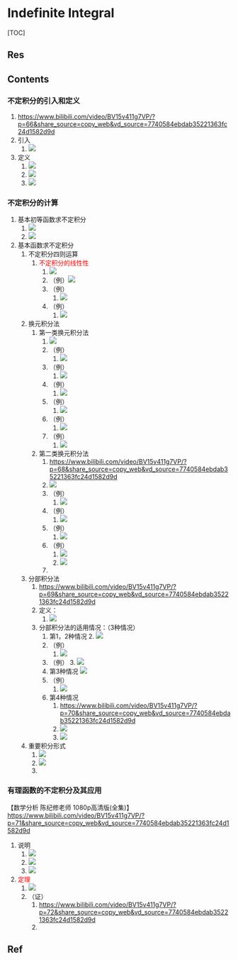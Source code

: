 # Indefinite Integral

[TOC]



## Res



## Contents
### 不定积分的引入和定义
1. https://www.bilibili.com/video/BV15v411g7VP/?p=66&share_source=copy_web&vd_source=7740584ebdab35221363fc24d1582d9d
2. 引入
	1. ![](../../../../Assets/Pics/Screenshot%202023-11-08%20at%2011.19.08AM.png)
3. 定义
	1. ![](../../../../Assets/Pics/Screenshot%202023-11-08%20at%2011.19.18AM.png)
	2. ![](../../../../Assets/Pics/Screenshot%202023-11-08%20at%2011.21.35AM.png)
	3. ![](../../../../Assets/Pics/Screenshot%202023-11-08%20at%2011.24.21AM.png)


### 不定积分的计算
1. 基本初等函数求不定积分
	1. ![](../../../../Assets/Pics/Screenshot%202023-11-08%20at%2011.29.10AM.png)
	2. ![](../../../../Assets/Pics/Screenshot%202023-11-08%20at%2011.31.44AM.png)
2. 基本函数求不定积分
	1. 不定积分四则运算
		1. <a style="color:red">不定积分的线性性</a>
			1. ![](../../../../Assets/Pics/Screenshot%202023-11-08%20at%2011.38.33AM.png)
			2. （例）![](../../../../Assets/Pics/Screenshot%202023-11-08%20at%2011.42.26AM.png)
			3. （例）
				1. ![](../../../../Assets/Pics/Screenshot%202023-11-08%20at%2011.44.35AM.png)
			4. （例）
				1. ![](../../../../Assets/Pics/Screenshot%202023-11-08%20at%2011.47.42AM.png)
	2. 换元积分法
		1. 第一类换元积分法
			1. ![](../../../../Assets/Pics/Screenshot%202023-11-08%20at%201.44.46PM.png)
			2. （例）
				1. ![](../../../../Assets/Pics/Screenshot%202023-11-08%20at%201.47.48PM.png)
			3. （例）
				1. ![](../../../../Assets/Pics/Screenshot%202023-11-08%20at%201.58.39PM.png)
			4. （例）
				1. ![](../../../../Assets/Pics/Screenshot%202023-11-08%20at%201.59.18PM.png)
			5. （例）
				1. ![](../../../../Assets/Pics/Screenshot%202023-11-08%20at%202.08.22PM.png)
			6. （例）
				1. ![](../../../../Assets/Pics/Screenshot%202023-11-08%20at%202.08.53PM.png)
			7. （例）
				1. ![](../../../../Assets/Pics/Screenshot%202023-11-08%20at%202.13.29PM.png)
		2. 第二类换元积分法
			1. https://www.bilibili.com/video/BV15v411g7VP/?p=68&share_source=copy_web&vd_source=7740584ebdab35221363fc24d1582d9d
			2. ![](../../../../Assets/Pics/Screenshot%202023-11-08%20at%202.18.16PM.png)
			3. （例）
				1. ![](../../../../Assets/Pics/Screenshot%202023-11-08%20at%202.23.21PM.png)
			4. （例）
				1. ![](../../../../Assets/Pics/Screenshot%202023-11-08%20at%202.26.33PM.png)
			5. （例）
				1. ![](../../../../Assets/Pics/Screenshot%202023-11-08%20at%202.29.44PM.png)
			6. （例）
				1. ![](../../../../Assets/Pics/Screenshot%202023-11-08%20at%202.35.25PM.png)
				2. ![](../../../../Assets/Pics/Screenshot%202023-11-08%20at%202.39.30PM.png)
			7. 
	3. 分部积分法
		1. https://www.bilibili.com/video/BV15v411g7VP/?p=69&share_source=copy_web&vd_source=7740584ebdab35221363fc24d1582d9d
		2. 定义：
			1. ![](../../../../Assets/Pics/Screenshot%202023-11-08%20at%203.46.55PM.png)
		3. 分部积分法的适用情况：（3种情况）
			1. 第1，2种情况
				2. ![](../../../../Assets/Pics/Screenshot%202023-11-08%20at%203.52.48PM.png)
			2. （例）
				1. ![](../../../../Assets/Pics/Screenshot%202023-11-08%20at%203.48.51PM.png)
			3. （例）
				3. ![](../../../../Assets/Pics/Screenshot%202023-11-08%20at%204.03.27PM.png)
			4. 第3种情况 ![](../../../../Assets/Pics/Screenshot%202023-11-08%20at%204.01.58PM.png)
			5. （例）
				1. ![](../../../../Assets/Pics/Screenshot%202023-11-08%20at%204.12.09PM.png)
			6. 第4种情况
				1. https://www.bilibili.com/video/BV15v411g7VP/?p=70&share_source=copy_web&vd_source=7740584ebdab35221363fc24d1582d9d
				2. ![](../../../../Assets/Pics/Screenshot%202023-11-08%20at%204.20.43PM.png)
				3. ![](../../../../Assets/Pics/Screenshot%202023-11-08%20at%204.21.19PM.png)
	4. 重要积分形式
		1. ![](../../../../Assets/Pics/Screenshot%202023-11-08%20at%204.23.55PM.png)
		2. ![](../../../../Assets/Pics/Screenshot%202023-11-08%20at%204.28.10PM.png)
		3. 


### 有理函数的不定积分及其应用
【数学分析 陈纪修老师 1080p高清版(全集)】 https://www.bilibili.com/video/BV15v411g7VP/?p=71&share_source=copy_web&vd_source=7740584ebdab35221363fc24d1582d9d

1. 说明 
	1. ![](../../../../Assets/Pics/Screenshot%202023-11-08%20at%204.43.56PM.png)
	2. ![](../../../../Assets/Pics/Screenshot%202023-11-08%20at%204.44.30PM.png)
	3. ![](../../../../Assets/Pics/Screenshot%202023-11-08%20at%204.42.41PM.png)
2. <a style="color:red">定理</a>
	1. ![](../../../../Assets/Pics/Screenshot%202023-11-08%20at%204.50.03PM.png)
	2. （证）
		1. https://www.bilibili.com/video/BV15v411g7VP/?p=72&share_source=copy_web&vd_source=7740584ebdab35221363fc24d1582d9d
		2. 



## Ref

